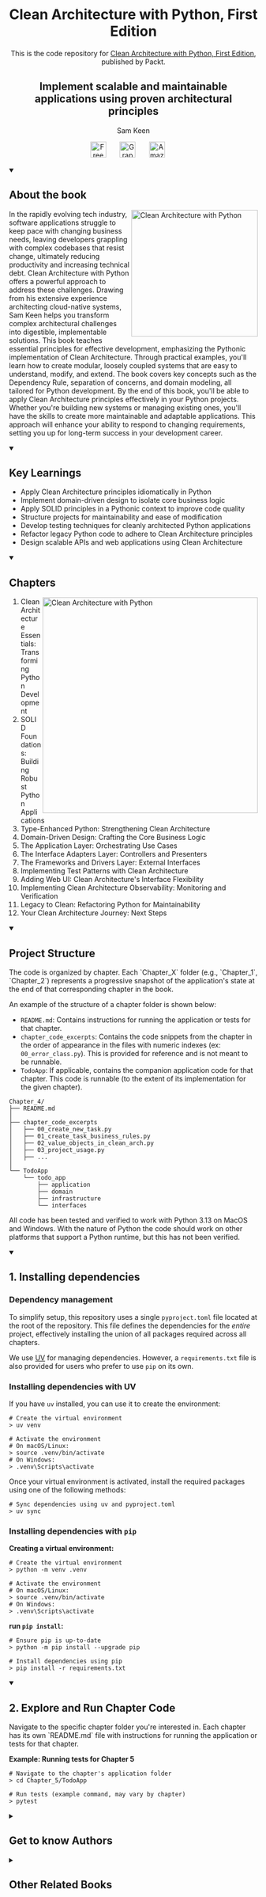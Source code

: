 <h1 align="center">
Clean Architecture with Python, First Edition</h1>
<p align="center">This is the code repository for <a href ="https://www.packtpub.com/en-us/product/clean-architecture-with-python-9781836642893"> Clean Architecture with Python, First Edition</a>, published by Packt.
</p>

<h2 align="center">
Implement scalable and maintainable applications using proven architectural principles
</h2>
<p align="center">
Sam Keen</p>

<p align="center">
  <a href="https://packt.link/free-ebook/9781836642893"><img width="32px" alt="Free PDF" title="Free PDF" src="https://cdn-icons-png.flaticon.com/512/4726/4726010.png"/></a>
 &#8287;&#8287;&#8287;&#8287;&#8287;
  <a href="https://packt.link/gbp/9781836642893"><img width="32px" alt="Graphic Bundle" title="Graphic Bundle" src="https://cdn-icons-png.flaticon.com/512/2659/2659360.png"/></a>
  &#8287;&#8287;&#8287;&#8287;&#8287;
   <a href="https://www.amazon.com/Clean-Architecture-Python-maintainable-architectural/dp/183664289X/ref=sr_1_1?dib=eyJ2IjoiMSJ9.mrQl3brdTItmT4A6S_fMXlsy29dfMx1L04R51_jgS-uHcAg8Yh-l_QyiemSeaVm18Q2YxMNcvDL9WRg9qf9yuf73T4PJdvZH9a9ZyDIjRaiRLRWH5V6NvUadxhAB6uLLDSUAYTHcXeCZEpE5PniWr9DN6bd0AOxolvVJ2iu-xAmG1KtekG2bUbtAwyOk7BLkdbj4xdnCemIdOW_b8Z6nuyAvfsfYW3OgEXudWjWf6fc.kN48Oi3kYx3L5-ybldBU546YRu9O8Hq4EgztLaiXkG0&dib_tag=se&keywords=Clean+Architecture+with+Python&qid=1750662628&sr=8-1"><img width="32px" alt="Amazon" title="Get your copy" src="https://cdn-icons-png.flaticon.com/512/15466/15466027.png"/></a>
  &#8287;&#8287;&#8287;&#8287;&#8287;
</p>
<details open> 
  <summary><h2>About the book</summary>
<a href="https://www.packtpub.com/en-us/product/clean-architecture-with-python-9781836642893">
<img src="https://content.packt.com/B31577/cover_image_small.jpg" alt="Clean Architecture with Python" height="256px" align="right">
</a>

In the rapidly evolving tech industry, software applications struggle to keep pace with changing business needs, leaving developers grappling with complex codebases that resist change, ultimately reducing productivity and increasing technical debt. Clean Architecture with Python offers a powerful approach to address these challenges. Drawing from his extensive experience architecting cloud-native systems, Sam Keen helps you transform complex architectural challenges into digestible, implementable solutions.
This book teaches essential principles for effective development, emphasizing the Pythonic implementation of Clean Architecture. Through practical examples, you'll learn how to create modular, loosely coupled systems that are easy to understand, modify, and extend. The book covers key concepts such as the Dependency Rule, separation of concerns, and domain modeling, all tailored for Python development.
By the end of this book, you'll be able to apply Clean Architecture principles effectively in your Python projects. Whether you're building new systems or managing existing ones, you'll have the skills to create more maintainable and adaptable applications. This approach will enhance your ability to respond to changing requirements, setting you up for long-term success in your development career.</details>
<details open> 
  <summary><h2>Key Learnings</summary>
<ul>

<li>Apply Clean Architecture principles idiomatically in Python</li>

<li>Implement domain-driven design to isolate core business logic</li>

<li>Apply SOLID principles in a Pythonic context to improve code quality</li>

<li>Structure projects for maintainability and ease of modification</li>

<li>Develop testing techniques for cleanly architected Python applications</li>

<li>Refactor legacy Python code to adhere to Clean Architecture principles</li>

<li>Design scalable APIs and web applications using Clean Architecture</li>

</ul>

  </details>

<details open> 
  <summary><h2>Chapters</summary>
     <img src="https://cliply.co/wp-content/uploads/2020/02/372002150_DOCUMENTS_400px.gif" alt="Clean Architecture with Python" height="436px" align="right">
<ol>

  <li>Clean Architecture Essentials: Transforming Python Development</li>

  <li>SOLID Foundations: Building Robust Python Applications</li>

  <li>Type-Enhanced Python: Strengthening Clean Architecture</li>

  <li>Domain-Driven Design: Crafting the Core Business Logic</li>

  <li>The Application Layer: Orchestrating Use Cases</li>

  <li>The Interface Adapters Layer: Controllers and Presenters</li>

  <li>The Frameworks and Drivers Layer: External Interfaces</li>

  <li>Implementing Test Patterns with Clean Architecture</li>

  <li>Adding Web UI: Clean Architecture's Interface Flexibility</li>

  <li>Implementing Clean Architecture Observability: Monitoring and Verification</li>

  <li>Legacy to Clean: Refactoring Python for Maintainability</li>

  <li>Your Clean Architecture Journey: Next Steps</li>

</ol>

</details>


<details open> 
  <summary><h2>Project Structure</summary>
The code is organized by chapter. Each `Chapter_X` folder (e.g., `Chapter_1`, `Chapter_2`) represents a progressive snapshot of the application's state at the end of that corresponding chapter in the book.

An example of the structure of a chapter folder is shown below:
- `README.md`: Contains instructions for running the application or tests for that chapter.
- `chapter_code_excerpts`: Contains the code snippets from the chapter in the order of appearance in the files with numeric indexes (ex: `00_error_class.py`). This is provided for reference and is not meant to be runnable.
- `TodoApp`: If applicable, contains the companion application code for that chapter. This code is runnable (to the extent of its implementation for the given chapter).

```
Chapter_4/
├── README.md
│
├── chapter_code_excerpts
│   ├── 00_create_new_task.py
│   ├── 01_create_task_business_rules.py
│   ├── 02_value_objects_in_clean_arch.py
│   ├── 03_project_usage.py
│   ├── ...
│
└── TodoApp
    └── todo_app
        ├── application
        ├── domain
        ├── infrastructure
        └── interfaces
```
All code has been tested and verified to work with Python 3.13 on MacOS and Windows.  With the nature of Python the code should work on other platforms that support a Python runtime, but this has not been verified.

  </details>
<details open> 
  <summary><h2>1. Installing dependencies</summary>

  ### Dependency management

To simplify setup, this repository uses a single `pyproject.toml` file located at the root of the repository. This file defines the dependencies for the *entire* project, effectively installing the union of all packages required across all chapters.

We use [UV](https://docs.astral.sh/uv/) for managing dependencies. However, a `requirements.txt` file is also provided for users who prefer to use `pip` on its own.

### Installing dependencies with UV
If you have `uv` installed, you can use it to create the environment:

```shell
# Create the virtual environment
> uv venv

# Activate the environment
# On macOS/Linux:
> source .venv/bin/activate
# On Windows:
> .venv\Scripts\activate
```

Once your virtual environment is activated, install the required packages using one of the following methods:

```shell
# Sync dependencies using uv and pyproject.toml
> uv sync
```

### Installing dependencies with `pip`

**Creating a virtual environment:**

```shell
# Create the virtual environment
> python -m venv .venv

# Activate the environment
# On macOS/Linux:
> source .venv/bin/activate
# On Windows:
> .venv\Scripts\activate
```

**run `pip install`:**

```shell
# Ensure pip is up-to-date
> python -m pip install --upgrade pip

# Install dependencies using pip
> pip install -r requirements.txt
```
  </details>
<details open> 
  <summary><h2>2. Explore and Run Chapter Code</summary>
Navigate to the specific chapter folder you're interested in. Each chapter has its own `README.md` file with instructions for running the application or tests for that chapter.

**Example: Running tests for Chapter 5**

```shell
# Navigate to the chapter's application folder
> cd Chapter_5/TodoApp

# Run tests (example command, may vary by chapter)
> pytest
```
  </details>

<details> 
  <summary><h2>Get to know Authors</h2></summary>

_Sam Keen_ Sam Keen is a software engineering leader with over 25 years of experience. A polyglot developer who's leveraged Python in varied contexts from small startups to industry giants including AWS, Lululemon, and Nike. His expertise spans cloud architecture, continuous delivery, and building scalable systems. At Lululemon, Sam pioneered the company's first cloud-native software development team, setting standards for distributed cloud architecture within the company. Currently, Sam leverages Python to design and implement internal platform engineering solutions for AWS focusing on clean architecture principles and maintainable code. Sam resides in the US Pacific Northwest with his wife and two cats.

</details>
<details> 
  <summary><h2>Other Related Books</h2></summary>
<ul>

  <li><a href="https://www.packtpub.com/en-us/product/learn-python-programming-9781835882948">Learn Python Programming, Fourth Edition</a></li>

  <li><a href="https://www.packtpub.com/en-us/product/clean-code-in-python-9781800560215">Clean Code in Python, Second Edition</a></li>

  <li><a href="https://www.packtpub.com/en-us/product/python-object-oriented-programming-9781801077262">Python Object-Oriented Programming, Fourth Edition</a></li>
 
</ul>

</details>
